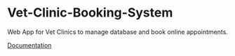 # Vet-Clinic-Booking-System
Web App for Vet Clinics to manage database and book online appointments.

[Documentation](https://nikitaadekar.github.io/Vet-Clinic-Booking-System/)
